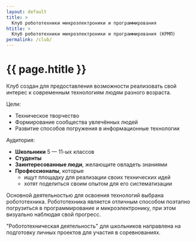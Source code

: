 ```yaml
---
layout: default
title: >
  Клуб робототехники микроэлектроники и программирования
htitle: >
  Клуб робототехники микроэлектроники и программирования (КРМП)
permalink: /club/
---
```


# [](#header-1) {{ page.htitle }}

Клуб создан для предоставления возможности реализовать свой интерес к
современным технологиям людям разного возраста.

Цели:
 * Техническое творчество
 * Формирование сообщества увлечённых людей
 * Развитие способов погружения в информационные технологии

Аудитория:
 * **Школьники** 5 — 11-ых классов
 * **Студенты**
 * **Заинтересованные люди**, желающите овладеть знаниями
 * **Профессионалы**, которые
   * ищут площадку для реализации своих технических идей
   * хотят поделиться своим опытом для его систематизации

Основной деятельностью для освоения технологий выбрана робототехника.
Робототехника является отличным способом поэтапно погрузиться в программирование
и микроэлектронику, при этом визуально наблюдая свой прогресс.

"Робототехническая деятельность" для школьников направлена на подготовку
личных проектов для участия в соревнованиях.
